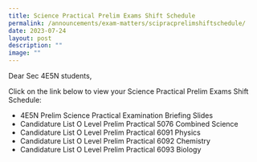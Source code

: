 ```yaml
---
title: Science Practical Prelim Exams Shift Schedule
permalink: /announcements/exam-matters/scipracprelimshiftschedule/
date: 2023-07-24
layout: post
description: ""
image: ""
---
```

Dear Sec 4E5N students,

Click on the link below to view your Science Practical Prelim Exams Shift Schedule:

* 4E5N Prelim Science Practical Examination Briefing Slides
* Candidature List O Level Prelim Practical 5076 Combined Science
* Candidature List O Level Prelim Practical 6091 Physics
* Candidature List O Level Prelim Practical 6092 Chemistry
* Candidature List O Level Prelim Practical 6093 Biology